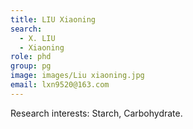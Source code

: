 ```yaml
---
title: LIU Xiaoning
search:
  - X. LIU
  - Xiaoning
role: phd
group: pg
image: images/Liu xiaoning.jpg
email: lxn9520@163.com
---
```


Research interests: Starch, Carbohydrate.
